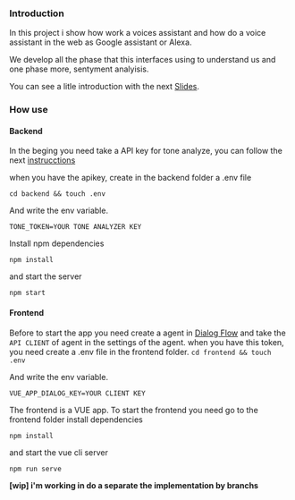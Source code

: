 ### Introduction

In this project i show how work a voices assistant and how do a voice assistant in the web as Google assistant or Alexa.

We develop all the phase that this interfaces using to understand us and one phase more, sentyment analyisis.

You can see a litle introduction with the next [Slides](https://speakerdeck.com/borjagodoy/esta-web-si-que-sabe-como-hablarme "Slides").

### How use

#### Backend

In the beging you need take a API key for tone analyze, you can follow the next [instrucctions](https://cloud.ibm.com/apidocs/tone-analyzer "instructions")

when you have the apikey, create in the backend folder a .env file

`cd backend && touch .env`

And write the env variable.

`TONE_TOKEN=YOUR TONE ANALYZER KEY`

Install npm dependencies

`npm install`

and start the server

`npm start`

#### Frontend
Before to start the app you need create a agent in [Dialog Flow](https://dialogflow.cloud.google.com/ "Dialog Flow") and take the `API CLIENT` of agent in the settings of the agent.
when you have this token, you need create a .env file in the frontend folder.
`cd frontend && touch .env`

And write the env variable.

`VUE_APP_DIALOG_KEY=YOUR CLIENT KEY`

The frontend is a VUE app. To start the frontend you need go to the frontend folder
install dependencies

`npm install`

and start the vue cli server

`npm run serve`

**[wip] i'm working in do a separate the implementation by branchs**